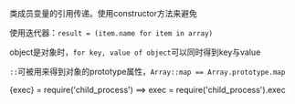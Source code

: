 类成员变量的引用传递。使用constructor方法来避免

使用迭代器：`result = (item.name for item in array)`

object是对象时，`for key, value of object`可以同时得到key与value

`::`可被用来得到对象的prototype属性，`Array::map == Array.prototype.map`

{exec} = require('child_process')  ==>  exec = require('child_process').exec
